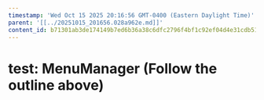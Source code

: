 ```yaml
---
timestamp: 'Wed Oct 15 2025 20:16:56 GMT-0400 (Eastern Daylight Time)'
parent: '[[../20251015_201656.028a962e.md]]'
content_id: b71301ab3de174149b7ed6b36a38c6dfc2796f4bf1c92ef04d4e31cdb5143665
---
```


# test: MenuManager (Follow the outline above)
